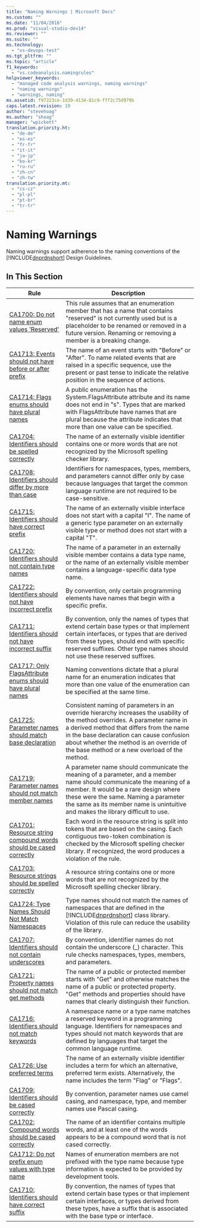 ```yaml
---
title: "Naming Warnings | Microsoft Docs"
ms.custom: ""
ms.date: "11/04/2016"
ms.prod: "visual-studio-dev14"
ms.reviewer: ""
ms.suite: ""
ms.technology: 
  - "vs-devops-test"
ms.tgt_pltfrm: ""
ms.topic: "article"
f1_keywords: 
  - "vs.codeanalysis.namingrules"
helpviewer_keywords: 
  - "managed code analysis warnings, naming warnings"
  - "naming warnings"
  - "warnings, naming"
ms.assetid: f97223ce-1d39-4134-81c9-fff2c75d979b
caps.latest.revision: 19
author: "stevehoag"
ms.author: "shoag"
manager: "wpickett"
translation.priority.ht: 
  - "de-de"
  - "es-es"
  - "fr-fr"
  - "it-it"
  - "ja-jp"
  - "ko-kr"
  - "ru-ru"
  - "zh-cn"
  - "zh-tw"
translation.priority.mt: 
  - "cs-cz"
  - "pl-pl"
  - "pt-br"
  - "tr-tr"
---
```

# Naming Warnings
Naming warnings support adherence to the naming conventions of the [!INCLUDE[dnprdnshort](../code-quality/includes/dnprdnshort_md.md)] Design Guidelines.  
  
## In This Section  
  
|Rule|Description|  
|----------|-----------------|  
|[CA1700: Do not name enum values 'Reserved'](../code-quality/ca1700-do-not-name-enum-values-reserved.md)|This rule assumes that an enumeration member that has a name that contains "reserved" is not currently used but is a placeholder to be renamed or removed in a future version. Renaming or removing a member is a breaking change.|  
|[CA1713: Events should not have before or after prefix](../code-quality/ca1713-events-should-not-have-before-or-after-prefix.md)|The name of an event starts with "Before" or "After". To name related events that are raised in a specific sequence, use the present or past tense to indicate the relative position in the sequence of actions.|  
|[CA1714: Flags enums should have plural names](../code-quality/ca1714-flags-enums-should-have-plural-names.md)|A public enumeration has the System.FlagsAttribute attribute and its name does not end in "s". Types that are marked with FlagsAttribute have names that are plural because the attribute indicates that more than one value can be specified.|  
|[CA1704: Identifiers should be spelled correctly](../code-quality/ca1704-identifiers-should-be-spelled-correctly.md)|The name of an externally visible identifier contains one or more words that are not recognized by the Microsoft spelling checker library.|  
|[CA1708: Identifiers should differ by more than case](../code-quality/ca1708-identifiers-should-differ-by-more-than-case.md)|Identifiers for namespaces, types, members, and parameters cannot differ only by case because languages that target the common language runtime are not required to be case-sensitive.|  
|[CA1715: Identifiers should have correct prefix](../code-quality/ca1715-identifiers-should-have-correct-prefix.md)|The name of an externally visible interface does not start with a capital "I".  The name of a generic type parameter on an externally visible type or method does not start with a capital "T".|  
|[CA1720: Identifiers should not contain type names](../code-quality/ca1720-identifiers-should-not-contain-type-names.md)|The name of a parameter in an externally visible member contains a data type name, or the name of an externally visible member contains a language-specific data type name.|  
|[CA1722: Identifiers should not have incorrect prefix](../code-quality/ca1722-identifiers-should-not-have-incorrect-prefix.md)|By convention, only certain programming elements have names that begin with a specific prefix.|  
|[CA1711: Identifiers should not have incorrect suffix](../code-quality/ca1711-identifiers-should-not-have-incorrect-suffix.md)|By convention, only the names of types that extend certain base types or that implement certain interfaces, or types that are derived from these types, should end with specific reserved suffixes. Other type names should not use these reserved suffixes.|  
|[CA1717: Only FlagsAttribute enums should have plural names](../code-quality/ca1717-only-flagsattribute-enums-should-have-plural-names.md)|Naming conventions dictate that a plural name for an enumeration indicates that more than one value of the enumeration can be specified at the same time.|  
|[CA1725: Parameter names should match base declaration](../code-quality/ca1725-parameter-names-should-match-base-declaration.md)|Consistent naming of parameters in an override hierarchy increases the usability of the method overrides. A parameter name in a derived method that differs from the name in the base declaration can cause confusion about whether the method is an override of the base method or a new overload of the method.|  
|[CA1719: Parameter names should not match member names](../code-quality/ca1719-parameter-names-should-not-match-member-names.md)|A parameter name should communicate the meaning of a parameter, and a member name should communicate the meaning of a member. It would be a rare design where these were the same. Naming a parameter the same as its member name is unintuitive and makes the library difficult to use.|  
|[CA1701: Resource string compound words should be cased correctly](../code-quality/ca1701-resource-string-compound-words-should-be-cased-correctly.md)|Each word in the resource string is split into tokens that are based on the casing. Each contiguous two-token combination is checked by the Microsoft spelling checker library. If recognized, the word produces a violation of the rule.|  
|[CA1703: Resource strings should be spelled correctly](../code-quality/ca1703-resource-strings-should-be-spelled-correctly.md)|A resource string contains one or more words that are not recognized by the Microsoft spelling checker library.|  
|[CA1724: Type Names Should Not Match Namespaces](../code-quality/ca1724-type-names-should-not-match-namespaces.md)|Type names should not match the names of namespaces that are defined in the [!INCLUDE[dnprdnshort](../code-quality/includes/dnprdnshort_md.md)] class library. Violation of this rule can reduce the usability of the library.|  
|[CA1707: Identifiers should not contain underscores](../code-quality/ca1707-identifiers-should-not-contain-underscores.md)|By convention, identifier names do not contain the underscore (_) character. This rule checks namespaces, types, members, and parameters.|  
|[CA1721: Property names should not match get methods](../code-quality/ca1721-property-names-should-not-match-get-methods.md)|The name of a public or protected member starts with "Get" and otherwise matches the name of a public or protected property. "Get" methods and properties should have names that clearly distinguish their function.|  
|[CA1716: Identifiers should not match keywords](../code-quality/ca1716-identifiers-should-not-match-keywords.md)|A namespace name or a type name matches a reserved keyword in a programming language. Identifiers for namespaces and types should not match keywords that are defined by languages that target the common language runtime.|  
|[CA1726: Use preferred terms](../code-quality/ca1726-use-preferred-terms.md)|The name of an externally visible identifier includes a term for which an alternative, preferred term exists. Alternatively, the name includes the term "Flag" or "Flags".|  
|[CA1709: Identifiers should be cased correctly](../code-quality/ca1709-identifiers-should-be-cased-correctly.md)|By convention, parameter names use camel casing, and namespace, type, and member names use Pascal casing.|  
|[CA1702: Compound words should be cased correctly](../code-quality/ca1702-compound-words-should-be-cased-correctly.md)|The name of an identifier contains multiple words, and at least one of the words appears to be a compound word that is not cased correctly.|  
|[CA1712: Do not prefix enum values with type name](../code-quality/ca1712-do-not-prefix-enum-values-with-type-name.md)|Names of enumeration members are not prefixed with the type name because type information is expected to be provided by development tools.|  
|[CA1710: Identifiers should have correct suffix](../code-quality/ca1710-identifiers-should-have-correct-suffix.md)|By convention, the names of types that extend certain base types or that implement certain interfaces, or types derived from these types, have a suffix that is associated with the base type or interface.|